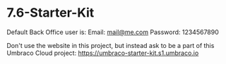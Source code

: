 # 7.6-Starter-Kit

Default Back Office user is:
Email: 	mail@me.com
Password: 1234567890

Don't use the website in this project, but instead ask to be a part of this Umbraco Cloud project:
https://umbraco-starter-kit.s1.umbraco.io
